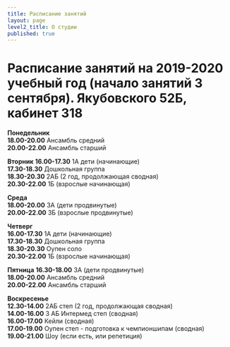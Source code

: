 ```yaml
---
title: Расписание занятий
layout: page
level2_title: О студии
published: true
---
```











# Расписание занятий на 2019-2020 учебный год (начало занятий 3 сентября). Якубовского 52Б, кабинет 318

**Понедельник**  
**18.00-20.00** Ансамбль средний  
**20.00-22.00** Ансамбль старший  
   
**Вторник** 
**16.00-17.30** 1А дети (начинающие)  
**17.30-18.30** Дошкольная группа      
**18.30-20.30** 2АБ (2 год, продолжающая сводная)      
**20.30-22.00** 1Б (взрослые начинающая)      


**Среда**        
**18.00-20.00** 3А (дети продвинутые)  
**20.00-22.00** 3Б (взрослые продвинутые)    

**Четверг**     
**16.00-17.30** 1А дети (начинающие)  
**17.30-18.30** Дошкольная группа      
**18.30-20.30** Оупен соло     
**20.30-22.00** 1Б (взрослые начинающая)   
 
**Пятница**
**16.30-18.00** 3А (дети продвинутые)       
**18.00-20.00** Ансамбль средний    
**20.00-22.00** Ансамбль старший    


**Воскресенье**   
**12.30-14.00** 2АБ степ (2 год, продолжающая сводная)     
**14.00-16.00** 3 АБ Интермед степ (сводная)  
**16.00-17.00** Кейли (сводная)  
**17.00-19.00** Оупен степ - подготовка к чемпионшипам (сводная)  
**19.00-21.00** Шоу (если есть, или репетиция)
